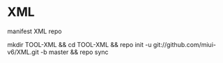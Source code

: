 XML
===
manifest XML repo

mkdir TOOL-XML && cd TOOL-XML && repo init -u git://github.com/miui-v6/XML.git -b master && repo sync
